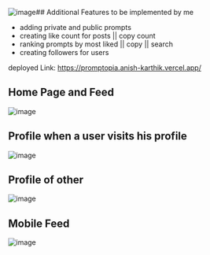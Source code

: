 ![image](https://github.com/Anish-Karthik/promptopia/assets/111771214/37d5a303-386f-4b9d-bbb7-8c6a90bc8acf)## Additional Features to be implemented by me

<ul>
<li>adding private and public prompts</li> 
<li>creating like count for posts || copy count</li> 
<li>ranking prompts by most liked || copy || search</li> 
<li>creating followers for users</li> 
</ul>


deployed Link: <a href="https://promptopia.anish-karthik.vercel.app/"> https://promptopia.anish-karthik.vercel.app/ </a>

## Home Page and Feed
![image](https://github.com/Anish-Karthik/promptopia/assets/111771214/e9a31c9a-4ca4-4b58-b90d-3ac4b3cb77d0)

## Profile when a user visits his profile
![image](https://github.com/Anish-Karthik/promptopia/assets/111771214/e6b2f8ff-5c67-4f78-9e3d-b9e96e54709b)

## Profile of other
![image](https://github.com/Anish-Karthik/promptopia/assets/111771214/2fcfc049-b9d7-436a-a479-5523594479b7)

## Mobile Feed
![image](https://github.com/Anish-Karthik/promptopia/assets/111771214/2f57a10b-f624-4276-ab87-6c5889a4bfde)

